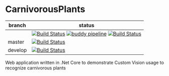 # CarnivorousPlants

| branch|status|
|---------------------------------|---|
| |[![Build Status](https://dev.azure.com/bpelikan/CarnivorousPlants/_apis/build/status/CarnivorousPlants-CI?branchName=master)](https://dev.azure.com/bpelikan/CarnivorousPlants/_build/latest?definitionId=15&branchName=master) [![buddy pipeline](https://app.buddy.works/bpelikan/carnivorousplants/pipelines/pipeline/179604/badge.svg?token=01480216e0ec75b4a668ab891c7493093a7bbd4e4b08a13588c636edc74da523 "buddy pipeline")](https://app.buddy.works/bpelikan/carnivorousplants/pipelines/pipeline/179604) [![Build Status](https://dev.azure.com/bpelikan/CarnivorousPlants/_apis/build/status/CP-Check_All_Branches-CI?branchName=master)](https://dev.azure.com/bpelikan/CarnivorousPlants/_build/latest?definitionId=23&branchName=master)|
| master  |[![Build Status](https://dev.azure.com/bpelikan/CarnivorousPlants/_apis/build/status/CP-master-CI?branchName=master)](https://dev.azure.com/bpelikan/CarnivorousPlants/_build/latest?definitionId=15&branchName=master)|
| develop |[![Build Status](https://dev.azure.com/bpelikan/CarnivorousPlants/_apis/build/status/CP-develop-CI?branchName=develop)](https://dev.azure.com/bpelikan/CarnivorousPlants/_build/latest?definitionId=18&branchName=develop)|



Web application written in .Net Core to demonstrate Custom Vision usage to recognize carnivorous plants
